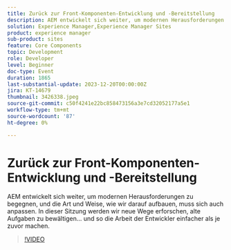 ```yaml
---
title: Zurück zur Front-Komponenten-Entwicklung und -Bereitstellung
description: AEM entwickelt sich weiter, um modernen Herausforderungen zu begegnen, und die Art und Weise, wie wir darauf aufbauen, muss sich auch anpassen. In dieser Sitzung werden wir neue Wege erforschen, alte Aufgaben anzugehen. Entwickleraufwand einfacher als je zuvor machen.
solution: Experience Manager,Experience Manager Sites
product: experience manager
sub-product: sites
feature: Core Components
topic: Development
role: Developer
level: Beginner
doc-type: Event
duration: 1865
last-substantial-update: 2023-12-20T00:00:00Z
jira: KT-14679
thumbnail: 3426338.jpeg
source-git-commit: c50f4241e22bc858473156a3e7cd32052177a5e1
workflow-type: tm+mt
source-wordcount: '87'
ht-degree: 0%

---
```



# Zurück zur Front-Komponenten-Entwicklung und -Bereitstellung

AEM entwickelt sich weiter, um modernen Herausforderungen zu begegnen, und die Art und Weise, wie wir darauf aufbauen, muss sich auch anpassen. In dieser Sitzung werden wir neue Wege erforschen, alte Aufgaben zu bewältigen... und so die Arbeit der Entwickler einfacher als je zuvor machen.

>[!VIDEO](https://video.tv.adobe.com/v/3426338/?learn=on)
